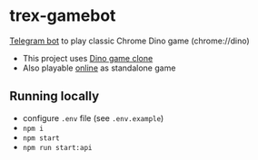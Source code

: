 # trex-gamebot

[Telegram bot](https://t.me/trex_gamebot) to play classic Chrome Dino game (chrome://dino)

- This project uses [Dino game clone](https://github.com/Autapomorph/dino)
- Also playable [online](https://t-rex.vercel.app) as standalone game

## Running locally

- configure `.env` file (see `.env.example`)
- `npm i`
- `npm start`
- `npm run start:api`

